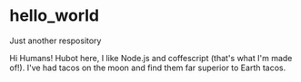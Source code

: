# hello_world
Just another respository

Hi Humans!
Hubot here, I like Node.js and coffescript (that's what I'm made of!).
I've had tacos on the moon and find them far superior to Earth tacos.
